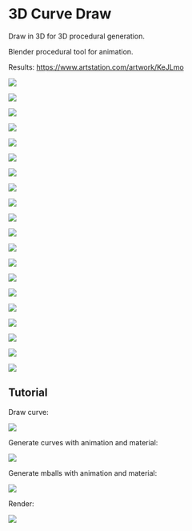 
# 3D Curve Draw 

Draw in 3D for 3D procedural generation.

Blender procedural tool for animation.

Results: https://www.artstation.com/artwork/KeJLmo

![](gallery/1.png)

![](gallery/2.png)

![](gallery/3.png)

![](gallery/4.png)

![](gallery/5.png)

![](gallery/6.png)

![](gallery/7.png)

![](gallery/8.png)

![](gallery/9.png)

![](gallery/10.png)

![](gallery/e1.png)

![](gallery/e2.png)

![](gallery/e3.png)

![](gallery/e4.png)

![](gallery/e5.png)

![](gallery/e6.png)

![](gallery/e7.png)

![](gallery/e8.png)

![](gallery/e9.png)

![](gallery/e10.png)

## Tutorial

Draw curve:

![](tutorial/draw.png)

Generate curves with animation and material:

![](tutorial/spawn1.png)

Generate mballs with animation and material:

![](tutorial/spawn2.png)

Render:

![](tutorial/render.png)